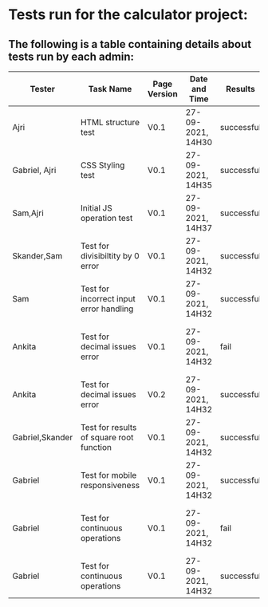 # Tests run for the calculator project:
## The following is a table containing details about tests run by each admin:

|Tester         | Task Name        | Page Version  | Date and Time     | Results|Comments                                |
|---------------| -------------    | ------------- | -------------     | -------|----------------------------------------|
|Ajri           |HTML structure test | V0.1          | 27-09-2021, 14H30 |successful |                                        |
|Gabriel, Ajri  |CSS Styling test| V0.1          | 27-09-2021, 14H35 |successful|                                        |
|Sam,Ajri            |Initial JS operation test            | V0.1          | 27-09-2021, 14H37 |successful|                                        | 
|Skander,Sam        |Test for divisibiltity by 0 error| V0.1  | 27-09-2021, 14H32 |successful        |   Infinity was displayed                                     |
|Sam            |Test for incorrect input error handling| V0.1  | 27-09-2021, 14H32 |successful       |                                        |
|Ankita         |Test for decimal issues error| V0.1  | 27-09-2021, 14H32 |fail        |  A missing semicolon inside the decimal function                                      |
|Ankita         |Test for decimal issues error| V0.2  | 27-09-2021, 14H32 |successful        |                                        |
|Gabriel,Skander        |Test for results of square root function| V0.1 | 27-09-2021, 14H32 |successful        |                                        |
|Gabriel        |Test for mobile responsiveness| V0.1  | 27-09-2021, 14H32 |successful        |                                        |
|Gabriel        |Test for continuous operations| V0.1  | 27-09-2021, 14H32 |fail        |  Operation was being reset after result in index.js|
|Gabriel        |Test for continuous operations| V0.1  | 27-09-2021, 14H32 |successful        |                                 |
